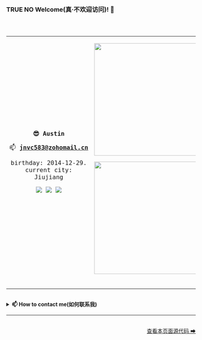 ### TRUE NO Welcome(真·不欢迎访问)! 👋

<code>
  <table border="0" >
      <tbody>
          <tr>
              <td>
                <p></p>
                <p align='center'><b>😎 Austin</b></p>
                <p align='center'>📫&nbsp;<b><a href="mailto:jnvcotc@zohomail.cn" target="_blank">jnvc583@zohomail.cn</a></b></p>
                <p align='center'>birthday: 2014-12-29. current city: Jiujiang</p>
                <p align='center'>
                  <img src="https://img.shields.io/github/followers/jnvc583?color=brightgreen&label=flower%20me%28%E5%85%B3%E6%B3%A8%E6%88%91%29" />
                  <img src="https://img.shields.io/github/followers/jnvc583?color=orange&label=web%20developer%28%E7%BD%91%E7%AB%99%E5%BC%80%E5%8F%91%E8%80%85%29" />
                  <img src="https://img.shields.io/badge/language(%E5%BC%80%E5%8F%91%E8%AF%AD%E8%A8%80)-Python-blue" />
                </p>
              </td>
              <td>
                <p></p><p></p>
                <p align='center'>
                  <a href="#"><img src="https://github-readme-stats.vercel.app/api?username=jnvc583&show_icons=true&theme=dracula&border_radius=45" width="300"></a>
                </p>
                <p align='center'>
                  <a href="#"><img src="https://github-readme-stats.vercel.app/api/top-langs/?username=jnvc583&border_radius=45&theme=dracula&layout=compact" width="300"></a>
                </p>
                <br>
              </td>
          </tr>
      </tbody>
  </table>
</code>

<details>
<summary>
  <b>📫 How to contact me(如何联系我)</b>
</summary>

<br>

- Email: jnvcotc@zohomail.cn

</details>

---

<br>

<div align="right"><a href="https://github.com/jnvc583/jnvc583/">查看本页面源代码 ➡</a></div>

